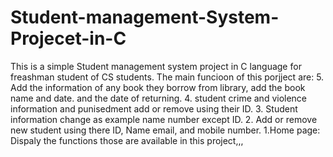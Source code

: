 # Student-management-System-Projecet-in-C
This is a simple Student management system project in C language for freashman student of CS students. The main funcioon of this porjject are: 5. Add the information of any book they borrow from library, add the book name and date. and the date of returning.     4. student crime and violence information and punisedment add or remove using their ID.      3. Student information change as example name number except ID.     2. Add or remove new student using there ID, Name email, and mobile number.     1.Home page: Dispaly the functions those are available in this project,,,
